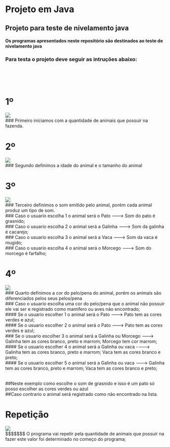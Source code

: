 # Projeto em Java <br>
## Projeto para teste de nivelamento java <br>
#### Os programas apresentados neste repositório são destinados ao teste de nivelamento java<br>
### Para testa o projeto deve seguir as intruções abaixo: <br>
<br>
<br>
<br>
<h1> 1º </h1>
<img src="https://uploaddeimagens.com.br/images/002/554/696/full/teste1.PNG?1585336896"/>
<br>
### Primeiro iniciamos com a quantidade de animais que possuir na fazenda.
<br>
<h1> 2º </h1>
<img src="https://uploaddeimagens.com.br/images/002/554/769/full/teste21.PNG?1585339157"/>
<br>
### Segundo definimos a idade do animal e o tamanho do animal
<br>
<h1> 3º </h1>
<img src="https://uploaddeimagens.com.br/images/002/554/784/full/teste3.PNG?1585339493" />
<br>
### Terceiro definimos o som emitido pelo animal, porém cada animal produz um tipo de som.<br/>
### Caso o usuario escolha 1 o animal será o Pato ---> Som do pato é grasnido;<br/>
### Caso o usuario escolha 2 o animal será a Galinha ---> Som da galinha é cacarejo;<br/>
### Caso o usuario escolha 3 o animal será a Vaca ---> Som da vaca é mugido;<br/>
### Caso o usuario escolha 4 o animal será o Morcego ---> Som do morcego é farfalho;
<br>
<h1> 4º </h1>
<img src="https://uploaddeimagens.com.br/images/002/554/785/full/teste4.PNG?1585339511">
<br>
### Quarto definimos a cor do pelo/pena do animal, porém os animais são diferenciados pelos seus pelos/pena
<br>
### Caso o usuario escolha uma cor do pelo/pena que o animal não possuir ele vai ser e registrado como mamifero ou aves não encontrado;<br>
#### Se o usuario escolher 1 o animal será o Pato ---> Pato tem as cores verdes e azul; <br>
#### Se o usuario escolher 2 o animal será o Pato ---> Pato tem as cores verdes e azul;
<br>
### Se o usuario escolher 3 o animal será a Galinha ou Morcego ---> Galinha tem as cores branco, preto e marrom; Morcego tem cor marrom;
<br>
#### Se o usuario escolher 4 o animal será a Galinha ou vaca ----> Galinha tem as cores branco, preto e marrom; Vaca tem as cores branco e preto;
<br>
#### Se o usuario escolher 5 o animal será a Galinha ou vaca ---> Galinha tem as cores branco, preto e marrom; Vaca tem as cores branco e preto;

<br>##Neste exemplo como escolhe o som de grasnido e isso é um pato só posso escolher as cores verdes ou azul
<br> ##Caso contrario o animal será registrado como não encontrado na lista.

<h1> Repetição </h1>
<img src="https://uploaddeimagens.com.br/images/002/554/802/full/teste5.PNG?1585339770">
<br>
$$$$$$$ O programa vai repetir pela quantidade de animais que possuir na fazer este valor foi determinado no começo do programa;
